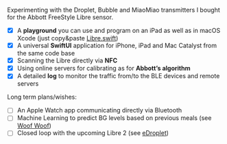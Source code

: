 Experimenting with the Droplet, Bubble and MiaoMiao transmitters I bought for the Abbott FreeStyle Libre sensor.

- [x] A **playground** you can use and program on an iPad as well as in macOS Xcode (just copy&paste [Libre.swift](https://github.com/gui-dos/DiaBLE/blob/master/Libre.swift))
- [x] A universal **SwiftUI** application for iPhone, iPad and Mac Catalyst from the same code base
- [x] Scanning the Libre directly via **NFC**
- [x] Using online servers for calibrating as for **Abbott’s algorithm**
- [x] A detailed **log** to monitor the traffic from/to the BLE devices and remote servers

Long term plans/wishes:

- [ ] An Apple Watch app communicating directly via Bluetooth
- [ ] Machine Learning to predict BG levels based on previous meals (see [Woof Woof](https://github.com/gshaviv/ninety-two))
- [ ] Closed loop with the upcoming Libre 2 (see [eDroplet](https://github.com/MarekM60/eDroplet))
